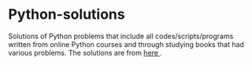 # Python-solutions

Solutions of Python problems that include all codes/scripts/programs written from online Python courses and through studying books that had various problems. The solutions are from [here                           ](https://learnpythonthehardway.org/).
